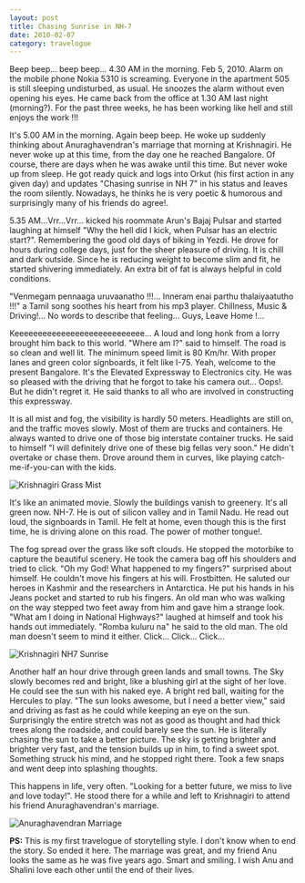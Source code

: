 ```yaml
---
layout: post
title: Chasing Sunrise in NH-7
date: 2010-02-07
category: travelogue
---
```


Beep beep... beep beep... 4.30 AM in the morning. Feb 5, 2010. Alarm on the mobile phone Nokia 5310 is screaming. Everyone in the apartment 505 is still sleeping undisturbed, as usual. He snoozes the alarm without even opening his eyes. He came back from the office at 1.30 AM last night (morning?). For the past three weeks, he has been working like hell and still enjoys the work !!!  

It's 5.00 AM in the morning. Again beep beep. He woke up suddenly thinking about Anuraghavendran's marriage that morning at Krishnagiri. He never woke up at this time, from the day one he reached Bangalore. Of course, there are days when he was awake until this time. But never woke up from sleep. He got ready quick and logs into Orkut (his first action in any given day) and updates "Chasing sunrise in NH 7" in his status and leaves the room silently. Nowadays, he thinks he is very poetic & humorous and surprisingly many of his friends do agree!.  

5.35 AM...Vrr...Vrr... kicked his roommate Arun's Bajaj Pulsar and started laughing at himself "Why the hell did I kick, when Pulsar has an electric start?". Remembering the good old days of biking in Yezdi. He drove for hours during college days, just for the sheer pleasure of driving. It is chill and dark outside. Since he is reducing weight to become slim and fit, he started shivering immediately. An extra bit of fat is always helpful in cold conditions.  

"Venmegam pennaaga uruvaanatho !!!... Inneram enai parthu thalaiyaatutho !!!" a Tamil song soothes his heart from his mp3 player. Chillness, Music & Driving!... No words to describe that feeling... Guys, Leave Home !...  

Keeeeeeeeeeeeeeeeeeeeeeeeeeee... A loud and long honk from a lorry brought him back to this world. "Where am I?" said to himself. The road is so clean and well lit. The minimum speed limit is 80 Km/hr. With proper lanes and green color signboards, it felt like I-75. Yeah, welcome to the present Bangalore. It's the Elevated Expressway to Electronics city. He was so pleased with the driving that he forgot to take his camera out... Oops!. But he didn't regret it. He said thanks to all who are involved in constructing this expressway.  

It is all mist and fog, the visibility is hardly 50 meters. Headlights are still on, and the traffic moves slowly. Most of them are trucks and containers. He always wanted to drive one of those big interstate container trucks. He said to himself "I will definitely drive one of these big fellas very soon." He didn't overtake or chase them. Drove around them in curves, like playing catch-me-if-you-can with the kids.  

![Krishnagiri Grass Mist]({{site.img-path}}/krishnagiri-grass-with-mist.jpg)  

It's like an animated movie. Slowly the buildings vanish to greenery. It's all green now. NH-7. He is out of silicon valley and in Tamil Nadu. He read out loud, the signboards in Tamil. He felt at home, even though this is the first time, he is driving alone on this road. The power of mother tongue!.  

The fog spread over the grass like soft clouds. He stopped the motorbike to capture the beautiful scenery. He took the camera bag off his shoulders and tried to click. "Oh my God! What happened to my fingers?" surprised about himself. He couldn't move his fingers at his will. Frostbitten. He saluted our heroes in Kashmir and the researchers in Antarctica. He put his hands in his Jeans pocket and started to rub his fingers. An old man who was walking on the way stepped two feet away from him and gave him a strange look. "What am I doing in National Highways?" laughed at himself and took his hands out immediately. "Romba kuluru na" he said to the old man. The old man doesn't seem to mind it either. Click... Click... Click...  

![Krishnagiri NH7 Sunrise]({{site.img-path}}/krishnagiri-nh7-sunrise.jpg)  

Another half an hour drive through green lands and small towns. The Sky slowly becomes red and bright, like a blushing girl at the sight of her love. He could see the sun with his naked eye. A bright red ball, waiting for the Hercules to play. "The sun looks awesome, but I need a better view," said and driving as fast as he could while keeping an eye on the sun. Surprisingly the entire stretch was not as good as thought and had thick trees along the roadside, and could barely see the sun. He is literally chasing the sun to take a better picture. The sky is getting brighter and brighter very fast, and the tension builds up in him, to find a sweet spot. Something struck his mind, and he stopped right there. Took a few snaps and went deep into splashing thoughts.  

This happens in life, very often. "Looking for a better future, we miss to live and love today!". He stood there for a while and left to Krishnagiri to attend his friend Anuraghavendran's marriage.  

![Anuraghavendran Marriage]({{site.img-path}}/anuraghavendran-marriage.jpg)  

**PS:** This is my first travelogue of storytelling style. I don't know when to end the story. So ended it here. The marriage was great, and my friend Anu looks the same as he was five years ago. Smart and smiling. I wish Anu and Shalini love each other until the end of their lives.  

